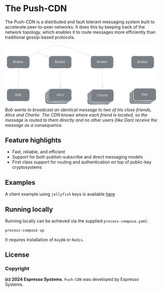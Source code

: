 # The Push-CDN

The Push-CDN is a distributed and fault tolerant messaging system built to accelerate peer-to-peer networks. It does this by keeping track of the network topology, which enables it to route messages more efficiently than traditional gossip-based protocols.

![Example message flow](example.svg)
_Bob wants to broadcast an identical message to two of his close friends, Alice and Charlie. The CDN knows where each friend is located, so the message is routed to them directly and no other users (like Dan) receive the message as a consequence._

## Feature highlights
- Fast, reliable, and efficient
- Support for both publish-subscribe and direct messaging models
- First class support for routing and authentication on top of public-key cryptosystems

## Examples
A client example using `jellyfish` keys is available [here](./cdn-client/src/binaries/client.rs)

## Running locally
Running locally can be achieved via the supplied `process-compose.yaml`:
```bash
process-compose up
```

It requires installation of `KeyDB` or `Redis`.

## License
### Copyright
**(c) 2024 Espresso Systems**.
`Push-CDN` was developed by Espresso Systems. 
